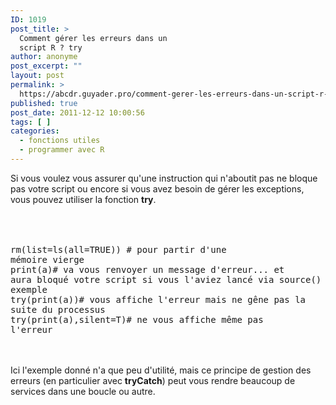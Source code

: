 ```yaml
---
ID: 1019
post_title: >
  Comment gérer les erreurs dans un
  script R ? try
author: anonyme
post_excerpt: ""
layout: post
permalink: >
  https://abcdr.guyader.pro/comment-gerer-les-erreurs-dans-un-script-r-try/
published: true
post_date: 2011-12-12 10:00:56
tags: [ ]
categories:
  - fonctions utiles
  - programmer avec R
---
```

Si vous voulez vous assurer qu'une instruction qui n'aboutit pas ne bloque pas votre script ou encore si vous avez besoin de gérer les exceptions, vous pouvez utiliser la fonction <strong>try</strong>.<br /><br /><br /> <pre lang='rsplus'><br />rm(list=ls(all=TRUE)) # pour partir d'une mémoire vierge<br />print(a)# va vous renvoyer un message d'erreur... et aura bloqué votre script si vous l'aviez lancé via source() par exemple<br />try(print(a))# vous affiche l'erreur mais ne gêne pas la suite du processus<br />try(print(a),silent=T)# ne vous affiche même pas l'erreur<br /></pre> <br /><br />Ici l'exemple donné n'a que peu d'utilité, mais ce principe de gestion des erreurs (en particulier avec <strong>tryCatch</strong>) peut vous rendre beaucoup de services dans une boucle ou autre.<br /><br /><br />